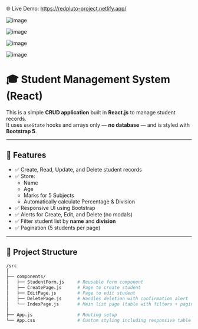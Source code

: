 
🌐 Live Demo:
https://redpluto-project.netlify.app/



![image](https://github.com/user-attachments/assets/876b5fec-bc79-46f3-9b36-35271c25f113)

![image](https://github.com/user-attachments/assets/4579487d-f4ba-467d-90d1-b0fa5811795a)

![image](https://github.com/user-attachments/assets/2da39427-cf08-4286-a615-de30178cce2a)

![image](https://github.com/user-attachments/assets/b950ed03-c162-41a3-9d6c-56f73e1a8b69)

# 🎓 Student Management System (React)

This is a simple **CRUD application** built in **React.js** to manage student records.  
It uses `useState` hooks and arrays only — **no database** — and is styled with **Bootstrap 5**.

---

## 🚀 Features

- ✅ Create, Read, Update, and Delete student records
- ✅ Store:
  - Name
  - Age
  - Marks for 5 Subjects
  - Automatically calculate Percentage & Division
- ✅ Responsive UI using Bootstrap
- ✅ Alerts for Create, Edit, and Delete (no modals)
- ✅ Filter student list by **name** and **division**
- ✅ Pagination (5 students per page)

---

## 📂 Project Structure

```bash
/src
│
├── components/
│   ├── StudentForm.js     # Reusable form component
│   ├── CreatePage.js      # Page to create student
│   ├── EditPage.js        # Page to edit student
│   ├── DeletePage.js      # Handles deletion with confirmation alert
│   └── IndexPage.js       # Main list page (table with filters + pagination)
│
├── App.js                 # Routing setup
└── App.css                # Custom styling including responsive table






